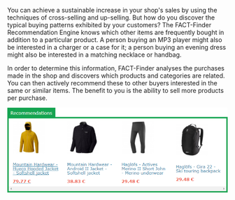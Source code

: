 You can achieve a sustainable increase in your shop's sales by using the techniques of cross-selling and up-selling. But how do you discover the typical buying patterns exhibited by your customers? The FACT-Finder Recommendation Engine knows which other items are frequently bought in addition to a particular product. A person buying an MP3 player might also be interested in a charger or a case for it; a person buying an evening dress might also be interested in a matching necklace or handbag.

In order to determine this information, FACT-Finder analyses the purchases made in the shop and discovers which products and categories are related. You can then actively recommend these to other buyers interested in the same or similar items. The benefit to you is the ability to sell more products per purchase.

![recommendation.png](/images/elements/examples/recommendation.png)